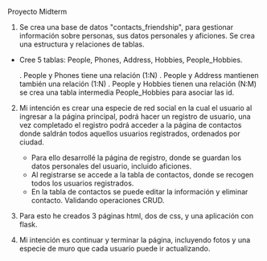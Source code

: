 Proyecto Midterm

1. Se crea una base de datos "contacts_friendship", para gestionar información sobre personas,
sus datos personales y aficiones. Se crea una estructura y relaciones de tablas.

- Cree 5 tablas: People, Phones, Address, Hobbies, People_Hobbies.

  . People y Phones tiene una relación (1:N)
  . People y Address mantienen también una relación (1:N)
  . People y Hobbies tienen una relación (N:M) se crea una tabla intermedia People_Hobbies para asociar las id.

2. Mi intención es crear una especie de red social en la cual el usuario al ingresar a la página principal, podrá hacer un registro de usuario, una vez completado el registro podrá
   acceder a la página de contactos donde saldrán todos aquellos usuarios registrados, ordenados por ciudad.

   - Para ello desarrollé la página de registro, donde se guardan los datos personales del usuario, incluido aficiones.
   - Al registrarse se accede a la tabla de contactos, donde se recogen todos los usuarios registrados.
   - En la tabla de contactos se puede editar la información y eliminar contacto. Validando operaciones CRUD.

3. Para esto he creados 3 páginas html, dos de css, y una aplicación con flask.

4. Mi intención es continuar y terminar la página, incluyendo fotos y una especie de muro que cada usuario puede ir actualizando.

